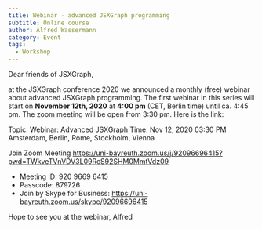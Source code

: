 ```yaml
---
title: Webinar - advanced JSXGraph programming
subtitle: Online course
author: Alfred Wassermann
category: Event
tags:
  - Workshop
---
```


Dear friends of JSXGraph,

at the JSXGraph conference 2020 we announced a monthly (free) webinar 
about advanced JSXGraph programming.
The first webinar in this series will start on **November 12th, 2020** at **4:00 pm** (CET, Berlin time) 
until ca. 4:45 pm. The zoom meeting will be open from 3:30 pm.
Here is the link:

Topic: Webinar: Advanced JSXGraph
Time: Nov 12, 2020 03:30 PM Amsterdam, Berlin, Rome, Stockholm, Vienna

Join Zoom Meeting
<https://uni-bayreuth.zoom.us/j/92096696415?pwd=TWkveTVnVDV3L09RcS92SHM0MmtVdz09>

- Meeting ID: 920 9669 6415
- Passcode: 879726
- Join by Skype for Business: <https://uni-bayreuth.zoom.us/skype/92096696415>

Hope to see you at the webinar,
Alfred


